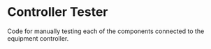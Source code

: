# Controller Tester

Code for manually testing each of the components connected to the equipment controller. 
